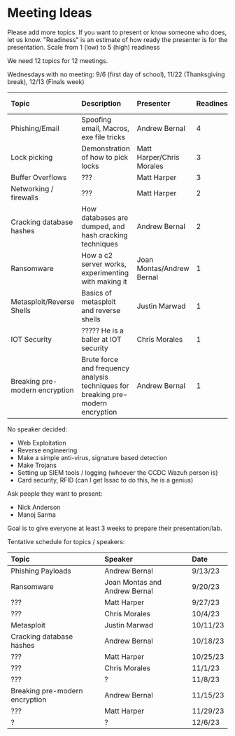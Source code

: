 # Meeting Ideas
Please add more topics. If you want to present or know someone who does, let us know. 
"Readiness" is an estimate of how ready the presenter is for the presentation.
Scale from 1 (low) to 5 (high) readiness

We need 12 topics for 12 meetings. 

Wednesdays with no meeting: 9/6 (first day of school), 11/22 (Thanksgiving break), 12/13 (Finals week)

|Topic|Description|Presenter|Readiness|Confirmed Speaker|
|:---|:---|:----------|:-----------|---------------|
|Phishing/Email|Spoofing email, Macros, exe file tricks|Andrew Bernal|4|Y|
|Lock picking|Demonstration of how to pick locks|Matt Harper/Chris Morales|3|N|
|Buffer Overflows| ??? |Matt Harper|3|Y|
|Networking / firewalls| ??? |Matt Harper|2|Y|
|Cracking database hashes|How databases are dumped, and hash cracking techniques|Andrew Bernal|2|Y|
|Ransomware|How a c2 server works, experimenting with making it|Joan Montas/Andrew Bernal|1|Y|
|Metasploit/Reverse Shells|Basics of metasploit and reverse shells|Justin Marwad|1|N|
|IOT Security| ????? He is a baller at IOT security|Chris Morales|1|N|
|Breaking pre-modern encryption|Brute force and frequency analysis techniques for breaking pre-modern encryption|Andrew Bernal|1|Y|

No speaker decided:

+ Web Exploitation
+ Reverse engineering
+ Make a simple anti-virus, signature based detection
+ Make Trojans
+ Setting up SIEM tools / logging (whoever the CCDC Wazuh person is)
+ Card security, RFID (can I get Issac to do this, he is a genius)

Ask people they want to present:
+ Nick Anderson
+ Manoj Sarma

Goal is to give everyone at least 3 weeks to prepare their presentation/lab.

Tentative schedule for topics / speakers:

|Topic|Speaker|Date|
|:----|:------|:---|
|Phishing Payloads|Andrew Bernal|9/13/23|
|Ransomware|Joan Montas and Andrew Bernal|9/20/23|
|???|Matt Harper|9/27/23|
|???|Chris Morales|10/4/23|
|Metasploit|Justin Marwad|10/11/23|
|Cracking database hashes|Andrew Bernal|10/18/23|
|???|Matt Harper|10/25/23|
|???|Chris Morales|11/1/23|
|???|?|11/8/23|
|Breaking pre-modern encryption|Andrew Bernal|11/15/23|
|???|Matt Harper|11/29/23|
|?|?|12/6/23|

